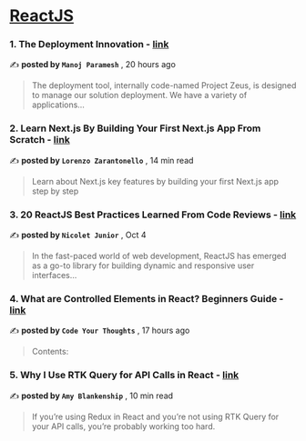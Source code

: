 
<h1><a href=https://medium.com/tag/reactjs/recommended target="_blank" rel="noopener noreferrer">ReactJS</a></h1>
<h3>1. The Deployment Innovation - <a href=https://medium.com/@itsmanoj.contact/the-deployment-innovation-0095e083ee67?source=tag_recommended_feed---------0-84----------reactjs----------b6172cc7_d9aa_4490_a28f_ad05fd972f97------- target="_blank" rel="noopener noreferrer">link</a></h3>

✍️ **posted by `Manoj Paramesh`** <date> , 20 hours ago</date>

<blockquote>The deployment tool, internally code-named Project Zeus, is designed to manage our solution deployment. We have a variety of applications…</blockquote>

<h3>2. Learn Next.js By Building Your First Next.js App From Scratch - <a href=https://medium.com/gitconnected/learn-next-js-by-building-your-first-next-js-app-from-scratch-8ec7cc93a9cb?source=tag_recommended_feed---------1-107----------reactjs----------b6172cc7_d9aa_4490_a28f_ad05fd972f97------- target="_blank" rel="noopener noreferrer">link</a></h3>

✍️ **posted by `Lorenzo Zarantonello`** <date> , 14 min read</date>

<blockquote>Learn about Next.js key features by building your first Next.js app step by step</blockquote>

<h3>3. 20 ReactJS Best Practices Learned From Code Reviews - <a href=https://medium.com/@nicoletjunior/20-reactjs-best-practices-learned-from-code-reviews-9f846a132e52?source=tag_recommended_feed---------2-85----------reactjs----------b6172cc7_d9aa_4490_a28f_ad05fd972f97------- target="_blank" rel="noopener noreferrer">link</a></h3>

✍️ **posted by `Nicolet Junior`** <date> , Oct 4</date>

<blockquote>In the fast-paced world of web development, ReactJS has emerged as a go-to library for building dynamic and responsive user interfaces…</blockquote>

<h3>4. What are Controlled Elements in React? Beginners Guide - <a href=https://medium.com/@codeyourthoughts48/what-are-controlled-elements-in-react-beginners-guide-c1c8d4a9582b?source=tag_recommended_feed---------3-84----------reactjs----------b6172cc7_d9aa_4490_a28f_ad05fd972f97------- target="_blank" rel="noopener noreferrer">link</a></h3>

✍️ **posted by `Code Your Thoughts`** <date> , 17 hours ago</date>

<blockquote>Contents:</blockquote>

<h3>5. Why I Use RTK Query for API Calls in React - <a href=https://medium.com/codex/why-i-use-rtk-query-for-api-calls-in-react-fee9e2a4538?source=tag_recommended_feed---------4-107----------reactjs----------b6172cc7_d9aa_4490_a28f_ad05fd972f97------- target="_blank" rel="noopener noreferrer">link</a></h3>

✍️ **posted by `Amy Blankenship`** <date> , 10 min read</date>

<blockquote>If you’re using Redux in React and you’re not using RTK Query for your API calls, you’re probably working too hard.</blockquote>

